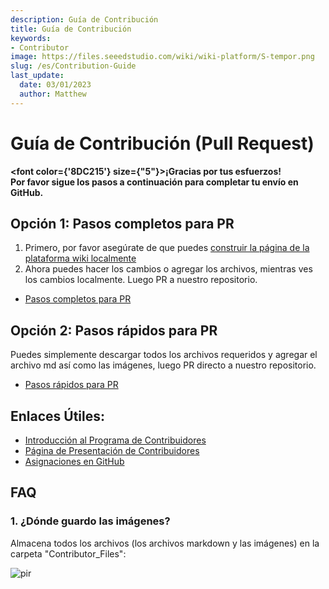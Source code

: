 ```yaml
---
description: Guía de Contribución
title: Guía de Contribución
keywords:
- Contributor
image: https://files.seeedstudio.com/wiki/wiki-platform/S-tempor.png
slug: /es/Contribution-Guide
last_update:
  date: 03/01/2023
  author: Matthew
---
```


# Guía de Contribución (Pull Request)

<strong><font color={'8DC215'} size={"5"}>¡Gracias por tus esfuerzos! <br /> Por favor sigue los pasos a continuación para completar tu envío en GitHub.</font></strong>

## Opción 1: Pasos completos para PR

1. Primero, por favor asegúrate de que puedes [construir la página de la plataforma wiki localmente](/es/Deploy_Page_Locally)
2. Ahora puedes hacer los cambios o agregar los archivos, mientras ves los cambios localmente. Luego PR a nuestro repositorio.

- [Pasos completos para PR](/es/full_steps_pull_request)

## Opción 2: Pasos rápidos para PR

Puedes simplemente descargar todos los archivos requeridos y agregar el archivo md así como las imágenes, luego PR directo a nuestro repositorio.

- [Pasos rápidos para PR](/es/quick_pull_request)

## Enlaces Útiles:

- [Introducción al Programa de Contribuidores](/es/Contributor)
- [Página de Presentación de Contribuidores](/contributors)
- [Asignaciones en GitHub](https://github.com/orgs/Seeed-Studio/projects/6)

## FAQ

### 1. ¿Dónde guardo las imágenes?

Almacena todos los archivos (los archivos markdown y las imágenes) en la carpeta "Contributor_Files":

<p style={{textAlign: 'center'}}><img src="http://files.seeedstudio.com/wiki/wiki-platform/contributor/files_stored.png" alt="pir" width={800} height="auto" /></p>

